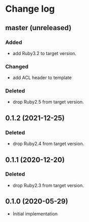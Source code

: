 # Change log

## master (unreleased)
### Added
- add Ruby3.2 to target version.
### Changed
- add ACL header to template
### Deleted
- drop Ruby2.5 from target version.

## 0.1.2 (2021-12-25)
### Deleted
- drop Ruby2.4 from target version.

## 0.1.1 (2020-12-20)
### Deleted
- drop Ruby2.3 from target version.

## 0.1.0 (2020-05-29)
- Initial implementation
